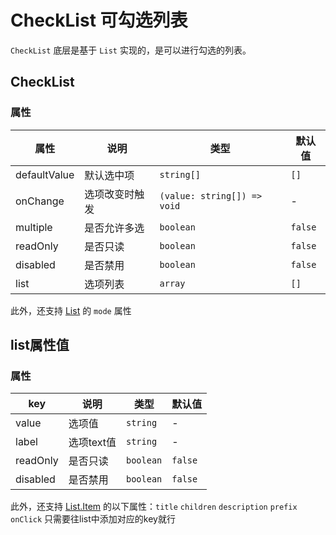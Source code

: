 # CheckList 可勾选列表

<code src="./demos/demo1.tsx"></code>

`CheckList` 底层是基于 `List` 实现的，是可以进行勾选的列表。

## CheckList

### 属性

| 属性         | 说明           | 类型                        | 默认值             |
| ------------ | -------------- | --------------------------- | ------------------ |
| defaultValue | 默认选中项      | `string[]`                  | `[]`               |
| onChange     | 选项改变时触发 | `(value: string[]) => void` | -                  |
| multiple     | 是否允许多选   | `boolean`                   | `false`            |
| readOnly     | 是否只读       | `boolean`                   | `false`            |
| disabled     | 是否禁用       | `boolean`                   | `false`            |
| list     | 选项列表        | `array`                   | `[]`            |

此外，还支持 [List](./list) 的 `mode` 属性


## list属性值

### 属性

| key      | 说明     | 类型      | 默认值  |
| -------- | -------- | --------- | ------- |
| value    | 选项值   | `string`  | -       |
| label    | 选项text值   | `string`  | -       |
| readOnly | 是否只读 | `boolean` | `false` |
| disabled | 是否禁用 | `boolean` | `false` |

此外，还支持 [List.Item](./list) 的以下属性：`title` `children` `description` `prefix` `onClick` 只需要往list中添加对应的key就行